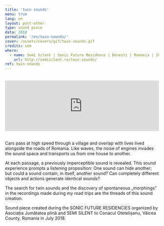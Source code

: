 ```yaml
---
title: 'twin sounds'
menu: true
lang: en
layout: post-other
type: sound piece
data: 2018
permalink: '/en/twin-sounds/'
cover: /assets/covers/gif/twin-sounds.gif
credits: sem
where:
  - name: Semi Silent | Sonic Future Residence | Benesti | Romania | 2017 
    url: http://semisilent.ro/twin-sounds/
ref: twin-sounds
---
```



<br>
<div class="audio-wrapper">
   <iframe width="100%" height="166" scrolling="no" frameborder="no" allow="autoplay" src="https://w.soundcloud.com/player/?url=https%3A//api.soundcloud.com/tracks/572198829&color=%232057b5&auto_play=false&hide_related=false&show_comments=true&show_user=true&show_reposts=false&show_teaser=true"></iframe>
</div>

<br>

 
Cars pass at high speed through a village and overlap with lives lived alongside the roads of Romania. Like waves, the noise of engines invades the sound space and transports us from one house to another.

At each passage, a previously imperceptible sound is revealed. This sound experience prompts a listening proposition: One sound can hide another; but could a sound contain, in itself, another sound? Can completely different objects and actions generate identical sounds? 

The search for twin sounds and the discovery of spontaneous „morphings” in the recordings made during my road trips are the threads of this sound creation.

Sound piece created during the SONIC FUTURE RESIDENCIES organized by Asociația Jumătatea plină and SEMI SILENT to Conacul Otetelișanu, Vâlcea County, Romania in July 2018.

